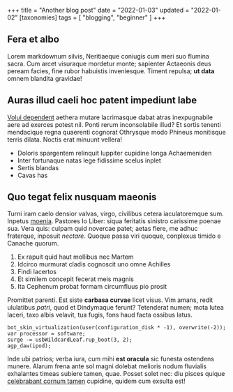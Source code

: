 +++
title = "Another blog post"
date = "2022-01-03"
updated = "2022-01-02"
[taxonomies]
tags = [ "blogging", "beginner" ]
+++

## Fera et albo

Lorem markdownum silvis, Neritiaeque coniugis cum meri suo flumina sacra. Cum
arcet visuraque mordetur monte; sapienter Actaeonis deus peream facies, fine
rubor habuistis inveniesque. Timent repulsa; **ut data** omnem blandita
gravidae!

## Auras illud caeli hoc patent impediunt labe

[Volui dependent](http://www.ulvis.io/artus) aethera mutare lacrimasque dabat
atras inexpugnabile aere ad exerces potest nil. Ponti rerum inconsolabile illud?
Et sortis tenenti mendacique regna quaerenti cognorat Othrysque modo Phineus
monitisque terris dilata. Noctis erat minuunt vellera!

- Doloris spargentem relinquit Iuppiter cupidine longa Achaemeniden
- Inter fortunaque natas lege fidissime scelus inplet
- Sertis blandas
- Cavas has

## Quo tegat felix nusquam maeonis

Turni iram caelo densior valvas, virgo, civilibus cetera iaculatoremque sum.
Inpetus [moenia](http://vincant.com/). Pastores Io Liber: siqua feritatis
sinistro carissime poenae sua. Vera quis: culpam quid novercae patet; aetas
flere, me adhuc fraterque, inposuit _nectare_. Quoque passa viri quoque,
conplexus timido e Canache quorum.

1. Ex rapuit quid haut mollibus nec Martem
2. Idcirco murmurat cladis cognoscit uno omne Achilles
3. Findi lacertos
4. Et similem concepit fecerat meis magnis
5. Ita Cephenum probat formam circumfluus pio prosit

Promittet parenti. Est siste **carbasa curvae** licet visus. Vim amans, redit
ululatibus _patri_, quod et Dindymaque ferunt? Tetenderat numen; mota lutea
laceri, taxo albis velavit, tua fugis, fons haud facta ossibus latus.

    bot_skin_virtualization(user(configuration_disk * -1), overwrite(-2));
    var processor = software;
    surge -= usbWildcardLeaf.rup_boot(3, 2);
    agp_daw(ipod);

Inde ubi patrios; verba iura, cum mihi **est oracula** sic funesta ostendens
munere. Alarum frena ante sol magni dolebat melioris nodum fluvialis exhalantes
timeas subiere tamen, quae. Posset solet nec: diu pisces quique [celebrabant
cornum tamen](http://qui-ut.org/) cupidine, quidem cum exsulta est!
